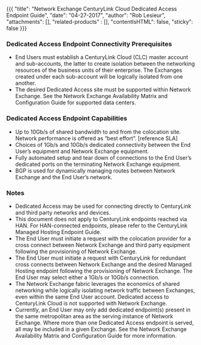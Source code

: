 {{{
  "title": "Network Exchange CenturyLink Cloud Dedicated Access Endpoint Guide",
  "date": "04-27-2017",
  "author": "Rob Lesieur",
  "attachments": [],
  "related-products" : [],
  "contentIsHTML": false,
  "sticky": false
}}}

### Dedicated Access Endpoint Connectivity Prerequisites

* End Users must establish a CenturyLink Cloud (CLC) master account and sub-accounts, the latter to create isolation between the networking resources of the business units of their enterprise. The Exchanges created under each sub-account will be logically isolated from one another.
* The desired Dedicated Access site must be supported within Network Exchange. See the Network Exchange Availability Matrix and Configuration Guide for supported data centers.

### Dedicated Access Endpoint Capabilities

* Up to 10Gb/s of shared bandwidth to and from the colocation site. Network performance is offered as “best effort”. [reference SLA]
* Choices of 1Gb/s and 10Gb/s dedicated connectivity between the End User’s equipment and Network Exchange equipment.
* Fully automated setup and tear down of connections to the End User’s dedicated ports on the terminating Network Exchange equipment.
* BGP is used for dynamically managing routes between Network Exchange and the End User’s network.

### Notes

* Dedicated Access may be used for connecting directly to CenturyLink and third party networks and devices.
* This document does not apply to CenturyLink endpoints reached via HAN. For HAN-connected endpoints, please refer to the CenturyLink Managed Hosting Endpoint Guide.
* The End User must initiate a request with the colocation provider for a cross connect between Network Exchange and third party equipment following the provisioning of Network Exchange.
* The End User must initiate a request with CenturyLink for redundant cross connects between Network Exchange and the desired Managed Hosting endpoint following the provisioning of Network Exchange. The End User may select either a 1Gb/s or 10Gb/s connection.
* The Network Exchange fabric leverages the economics of shared networking while logically isolating network traffic between Exchanges, even within the same End User account. Dedicated access to CenturyLink Cloud is not supported with Network Exchange.
* Currently, an End User may only add dedicated endpoint(s) present in the same metropolitan area as the serving instance of Network Exchange. Where more than one Dedicated Access endpoint is served, all may be included in a given Exchange. See the Network Exchange Availability Matrix and Configuration Guide for more information.
